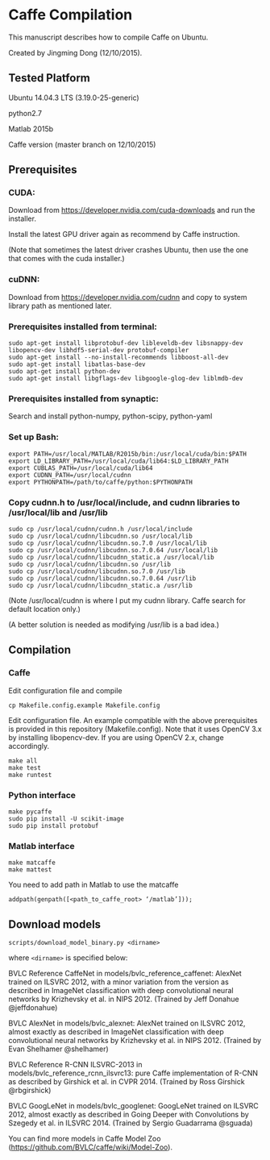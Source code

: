 # Caffe Compilation
This manuscript describes how to compile Caffe on Ubuntu.

Created by Jingming Dong (12/10/2015).

## Tested Platform
Ubuntu 14.04.3 LTS (3.19.0-25-generic)

python2.7

Matlab 2015b

Caffe version (master branch on 12/10/2015)

## Prerequisites

### CUDA:
Download from https://developer.nvidia.com/cuda-downloads and run the installer.

Install the latest GPU driver again as recommend by Caffe instruction.

(Note that sometimes the latest driver crashes Ubuntu, then use the one that comes with the cuda installer.)

### cuDNN:
Download from https://developer.nvidia.com/cudnn and copy to system library path as mentioned later.

### Prerequisites installed from terminal:

```
sudo apt-get install libprotobuf-dev libleveldb-dev libsnappy-dev libopencv-dev libhdf5-serial-dev protobuf-compiler
sudo apt-get install --no-install-recommends libboost-all-dev
sudo apt-get install libatlas-base-dev
sudo apt-get install python-dev
sudo apt-get install libgflags-dev libgoogle-glog-dev liblmdb-dev
```

### Prerequisites installed from synaptic:
Search and install python-numpy, python-scipy, python-yaml

### Set up Bash:
```
export PATH=/usr/local/MATLAB/R2015b/bin:/usr/local/cuda/bin:$PATH
export LD_LIBRARY_PATH=/usr/local/cuda/lib64:$LD_LIBRARY_PATH
export CUBLAS_PATH=/usr/local/cuda/lib64
export CUDNN_PATH=/usr/local/cudnn
export PYTHONPATH=/path/to/caffe/python:$PYTHONPATH
```

### Copy cudnn.h to /usr/local/include, and cudnn libraries to /usr/local/lib and /usr/lib
```
sudo cp /usr/local/cudnn/cudnn.h /usr/local/include
sudo cp /usr/local/cudnn/libcudnn.so /usr/local/lib
sudo cp /usr/local/cudnn/libcudnn.so.7.0 /usr/local/lib
sudo cp /usr/local/cudnn/libcudnn.so.7.0.64 /usr/local/lib
sudo cp /usr/local/cudnn/libcudnn_static.a /usr/local/lib
sudo cp /usr/local/cudnn/libcudnn.so /usr/lib
sudo cp /usr/local/cudnn/libcudnn.so.7.0 /usr/lib
sudo cp /usr/local/cudnn/libcudnn.so.7.0.64 /usr/lib
sudo cp /usr/local/cudnn/libcudnn_static.a /usr/lib
```
(Note /usr/local/cudnn is where I put my cudnn library. Caffe search for default location only.)

(A better solution is needed as modifying /usr/lib is a bad idea.)

## Compilation

### Caffe

Edit configuration file and compile
```
cp Makefile.config.example Makefile.config
```
Edit configuration file. An example compatible with the above prerequisites is provided in this repository (Makefile.config). Note that it uses OpenCV 3.x by installing libopencv-dev. If you are using OpenCV 2.x, change accordingly.
```
make all
make test
make runtest
```

### Python interface
```
make pycaffe
sudo pip install -U scikit-image
sudo pip install protobuf
```

### Matlab interface
```
make matcaffe
make mattest
```
You need to add path in Matlab to use the matcaffe
```
addpath(genpath([<path_to_caffe_root> ‘/matlab’]));
```

## Download models

```
scripts/download_model_binary.py <dirname> 
```
where `<dirname>` is specified below:

BVLC Reference CaffeNet in models/bvlc_reference_caffenet: AlexNet trained on ILSVRC 2012, with a minor variation from the version as described in ImageNet classification with deep convolutional neural networks by Krizhevsky et al. in NIPS 2012. (Trained by Jeff Donahue @jeffdonahue)

BVLC AlexNet in models/bvlc_alexnet: AlexNet trained on ILSVRC 2012, almost exactly as described in ImageNet classification with deep convolutional neural networks by Krizhevsky et al. in NIPS 2012. (Trained by Evan Shelhamer @shelhamer)

BVLC Reference R-CNN ILSVRC-2013 in models/bvlc_reference_rcnn_ilsvrc13: pure Caffe implementation of R-CNN as described by Girshick et al. in CVPR 2014. (Trained by Ross Girshick @rbgirshick)

BVLC GoogLeNet in models/bvlc_googlenet: GoogLeNet trained on ILSVRC 2012, almost exactly as described in Going Deeper with Convolutions by Szegedy et al. in ILSVRC 2014. (Trained by Sergio Guadarrama @sguada)

You can find more models in Caffe Model Zoo (https://github.com/BVLC/caffe/wiki/Model-Zoo).
